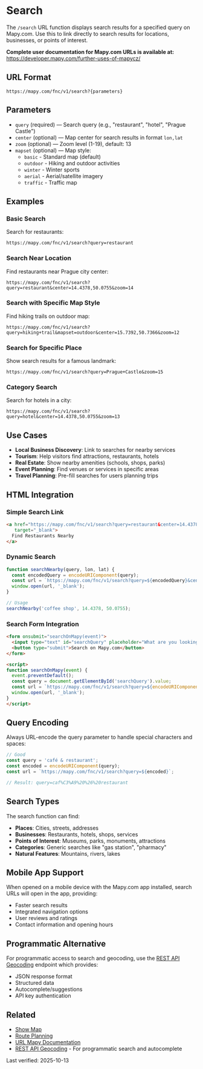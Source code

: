 # Search

The `/search` URL function displays search results for a specified query on Mapy.com. Use this to link directly to search results for locations, businesses, or points of interest.

**Complete user documentation for Mapy.com URLs is available at:**  
https://developer.mapy.com/further-uses-of-mapycz/

## URL Format

```
https://mapy.com/fnc/v1/search?{parameters}
```

## Parameters

- `query` (required) — Search query (e.g., "restaurant", "hotel", "Prague Castle")
- `center` (optional) — Map center for search results in format `lon,lat`
- `zoom` (optional) — Zoom level (1-19), default: 13
- `mapset` (optional) — Map style:
  - `basic` - Standard map (default)
  - `outdoor` - Hiking and outdoor activities
  - `winter` - Winter sports
  - `aerial` - Aerial/satellite imagery
  - `traffic` - Traffic map

## Examples

### Basic Search

Search for restaurants:

```
https://mapy.com/fnc/v1/search?query=restaurant
```

### Search Near Location

Find restaurants near Prague city center:

```
https://mapy.com/fnc/v1/search?query=restaurant&center=14.4378,50.0755&zoom=14
```

### Search with Specific Map Style

Find hiking trails on outdoor map:

```
https://mapy.com/fnc/v1/search?query=hiking+trail&mapset=outdoor&center=15.7392,50.7366&zoom=12
```

### Search for Specific Place

Show search results for a famous landmark:

```
https://mapy.com/fnc/v1/search?query=Prague+Castle&zoom=15
```

### Category Search

Search for hotels in a city:

```
https://mapy.com/fnc/v1/search?query=hotel&center=14.4378,50.0755&zoom=13
```

## Use Cases

- **Local Business Discovery**: Link to searches for nearby services
- **Tourism**: Help visitors find attractions, restaurants, hotels
- **Real Estate**: Show nearby amenities (schools, shops, parks)
- **Event Planning**: Find venues or services in specific areas
- **Travel Planning**: Pre-fill searches for users planning trips

## HTML Integration

### Simple Search Link

```html
<a href="https://mapy.com/fnc/v1/search?query=restaurant&center=14.4378,50.0755&zoom=14" 
   target="_blank">
  Find Restaurants Nearby
</a>
```

### Dynamic Search

```js
function searchNearby(query, lon, lat) {
  const encodedQuery = encodeURIComponent(query);
  const url = `https://mapy.com/fnc/v1/search?query=${encodedQuery}&center=${lon},${lat}&zoom=14`;
  window.open(url, '_blank');
}

// Usage
searchNearby('coffee shop', 14.4378, 50.0755);
```

### Search Form Integration

```html
<form onsubmit="searchOnMapy(event)">
  <input type="text" id="searchQuery" placeholder="What are you looking for?">
  <button type="submit">Search on Mapy.com</button>
</form>

<script>
function searchOnMapy(event) {
  event.preventDefault();
  const query = document.getElementById('searchQuery').value;
  const url = `https://mapy.com/fnc/v1/search?query=${encodeURIComponent(query)}`;
  window.open(url, '_blank');
}
</script>
```

## Query Encoding

Always URL-encode the query parameter to handle special characters and spaces:

```js
// Good
const query = 'café & restaurant';
const encoded = encodeURIComponent(query);
const url = `https://mapy.com/fnc/v1/search?query=${encoded}`;

// Result: query=caf%C3%A9%20%26%20restaurant
```

## Search Types

The search function can find:
- **Places**: Cities, streets, addresses
- **Businesses**: Restaurants, hotels, shops, services
- **Points of Interest**: Museums, parks, monuments, attractions
- **Categories**: Generic searches like "gas station", "pharmacy"
- **Natural Features**: Mountains, rivers, lakes

## Mobile App Support

When opened on a mobile device with the Mapy.com app installed, search URLs will open in the app, providing:
- Faster search results
- Integrated navigation options
- User reviews and ratings
- Contact information and opening hours

## Programmatic Alternative

For programmatic access to search and geocoding, use the [REST API Geocoding](../rest-api/geocoding.md) endpoint which provides:
- JSON response format
- Structured data
- Autocomplete/suggestions
- API key authentication

## Related

- [Show Map](showmap.md)
- [Route Planning](route.md)
- [URL Mapy Documentation](README.md)
- [REST API Geocoding](../rest-api/geocoding.md) - For programmatic search and autocomplete

Last verified: 2025-10-13
